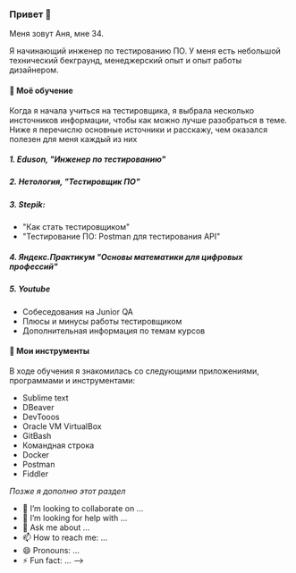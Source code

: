 ### Привет 👋

Меня зовут Аня, мне 34.

Я начинающий инженер по тестированию ПО.
У меня есть небольшой технический бекграунд, менеджерский опыт и опыт работы дизайнером.

#### 🌱 Моё обучение 
Когда я начала учиться на тестировщика, я выбрала несколько инсточников информации, чтобы как можно лучше разобраться в теме. 
Ниже я перечислю основные источники и расскажу, чем оказался полезен для меня каждый из них

##### 1. Eduson, "Инженер по тестированию"
##### 2. Нетология, "Тестировщик ПО"
##### 3. Stepik:
- "Как стать тестировщиком"
- "Тестирование ПО: Postman для тестирования API"
##### 4. Яндекс.Практикум "Основы математики для цифровых профессий"
##### 5. Youtube
- Собеседования на Junior QA
- Плюсы и минусы работы тестировщиком
- Дополнительная информация по темам курсов

#### 🚀 Мои инструменты
В ходе обучения я знакомилась со следующими приложениями, программами и инструментами:
- Sublime text
- DBeaver
- DevTooos
- Oracle VM VirtualBox
- GitBash
- Командная строка
- Docker
- Postman
- Fiddler




_Позже я дополню этот раздел_
- 👯 I’m looking to collaborate on ...
- 🤔 I’m looking for help with ...
- 💬 Ask me about ...
- 📫 How to reach me: ...
- 😄 Pronouns: ...
- ⚡ Fun fact: ...
-->
